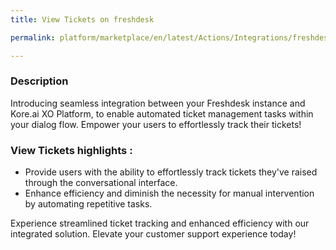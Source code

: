 ```yaml
---
title: View Tickets on freshdesk

permalink: platform/marketplace/en/latest/Actions/Integrations/freshdesk_viewTickets

---
```


### Description

Introducing seamless integration between your Freshdesk instance and Kore.ai XO Platform, to enable automated ticket management tasks within your dialog flow. Empower your users to effortlessly track their tickets!

### View Tickets highlights :
- Provide users with the ability to effortlessly track tickets they've raised through the conversational interface.
- Enhance efficiency and diminish the necessity for manual intervention by automating repetitive tasks.

Experience streamlined ticket tracking and enhanced efficiency with our integrated solution. Elevate your customer support experience today!
